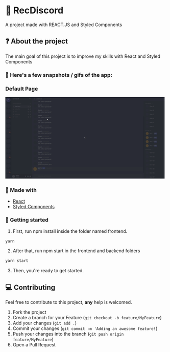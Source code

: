 # :closed_book: RecDiscord
A project made with REACT.JS and Styled Components

## :question: About the project

The main goal of this project is to improve my skills with React and Styled Components
  
### :iphone: Here's a few snapshots / gifs of the app:
  
<div>
  <h3>Default Page</h3>
  <img src="https://github.com/SousaVictorH/RecDiscord/blob/master/clone-discord/public/videos/discord.gif" alt="Login">
</div>

###  :hammer: Made with

- [React](https://pt-br.reactjs.org/)
- [Styled Components](https://styled-components.com/docs)

<!-- GETTING STARTED -->

### :triangular_flag_on_post: Getting started

1. First, run npm install inside the folder named frontend.

```sh
yarn
```

2. After that, run npm start in the frontend and backend folders

```sh
yarn start
```

3. Then, you're ready to get started.

## :computer: Contributing

Feel free to contribute to this project, **any** help is welcomed.

1. Fork the project
2. Create a branch for your Feature (`git checkout -b feature/MyFeature`)
3. Add your changes (`git add .`)
4. Commit your changes (`git commit -m 'Adding an awesome feature!`)
5. Push your changes into the branch (`git push origin feature/MyFeature`)
6. Open a Pull Request
